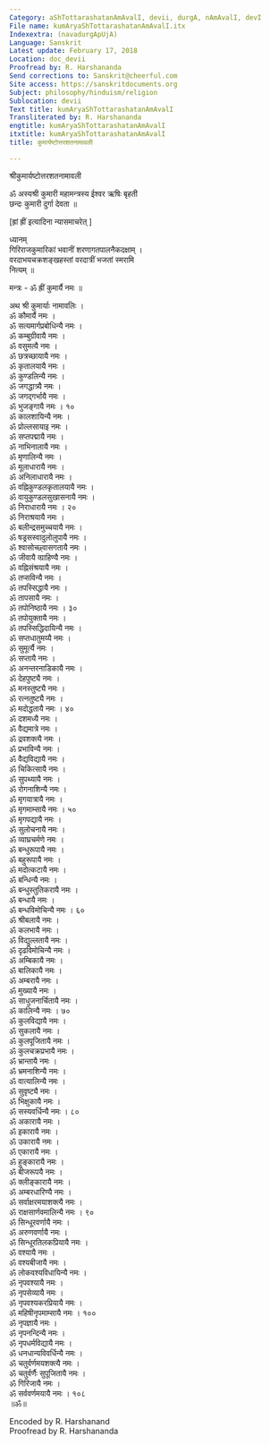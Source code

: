 ```yaml
---
Category: aShTottarashatanAmAvalI, devii, durgA, nAmAvalI, devI
File name: kumAryaShTottarashatanAmAvalI.itx
Indexextra: (navadurgApUjA)
Language: Sanskrit
Latest update: February 17, 2018
Location: doc_devii
Proofread by: R. Harshananda
Send corrections to: Sanskrit@cheerful.com
Site access: https://sanskritdocuments.org
Subject: philosophy/hinduism/religion
Sublocation: devii
Text title: kumAryaShTottarashatanAmAvalI
Transliterated by: R. Harshananda
engtitle: kumAryaShTottarashatanAmAvalI
itxtitle: kumAryaShTottarashatanAmAvalI
title: कुमार्यष्टोत्तरशतनामावली

---
```

  
 श्रीकुमार्यष्टोत्तरशतनामावली   
  
ॐ अस्यश्री कुमारी महामन्त्रस्य ईश्वर ऋषिः बृहती  
छन्दः कुमारी दुर्गा देवता ॥  
  
[ह्रां ह्रीं इत्यादिना न्यासमाचरेत् ]  
  
ध्यानम्  
गिरिराजकुमारिकां भवानीं शरणागतपालनैकदक्षाम् ।  
वरदाभयचक्रशङ्खहस्तां वरदात्रीं भजतां स्मरामि  
नित्यम् ॥  
  
मन्त्रः - ॐ ह्रीं कुमार्यै नमः ॥  
  
अथ श्री कुमार्याः नामावलिः ।  
ॐ कौमार्यै नमः ।  
ॐ सत्यमार्गप्रबोधिन्यै नमः ।  
ॐ कम्बुग्रीवायै नमः ।  
ॐ वसुमत्यै नमः ।  
ॐ छत्रच्छायायै नमः ।  
ॐ कृतालयायै नमः ।  
ॐ कुण्डलिन्यै नमः ।  
ॐ जगद्धात्र्यै नमः ।  
ॐ जगद्गर्भायै नमः ।  
ॐ भुजङ्गायै नमः । १०  
ॐ कालशायिन्यै नमः ।  
ॐ प्रोल्लसायाइ नमः ।  
ॐ सप्तपद्मायै नमः ।  
ॐ नाभिनालायै नमः ।  
ॐ मृणालिन्यै नमः ।  
ॐ मूलाधारायै नमः ।  
ॐ अनिलाधारायै नमः ।  
ॐ वह्निकुण्डलकृतालयायै नमः ।  
ॐ वायुकुण्डलसुखासनायै नमः ।  
ॐ निराधारायै नमः । २०  
ॐ निराश्रयायै नमः ।  
ॐ बलीन्द्रसमुच्चयायै नमः ।  
ॐ षड्रसस्वादुलोलुपायै नमः ।  
ॐ श्वासोच्छ्वासगतायै नमः ।  
ॐ जीवायै व्ग्राहिण्यै नमः ।  
ॐ वह्निसंश्रयायै नमः ।  
ॐ तप्सविन्यै नमः ।  
ॐ तपस्सिद्धायै नमः ।  
ॐ तापसायै नमः ।  
ॐ तपोनिष्ठायै नमः । ३०  
ॐ तपोयुक्तायै नमः ।  
ॐ तपस्सिद्धिदायिन्यै नमः ।  
ॐ सप्तधातुमय्यै नमः ।  
ॐ सुमूर्त्यै नमः ।  
ॐ सप्तायै नमः ।  
ॐ अनन्तरनाडिकायै नमः ।  
ॐ देहपुष्ट्यै नमः ।  
ॐ मनस्तुष्ट्यै नमः ।  
ॐ रत्नतुष्ट्यै नमः ।  
ॐ मदोद्धतायै नमः । ४०  
ॐ दशमध्यै नमः ।  
ॐ वैद्यमात्रे नमः ।  
ॐ द्रवशक्त्यै नमः ।  
ॐ प्रभाविन्यै नमः ।  
ॐ वैद्यविद्यायै नमः ।  
ॐ चिकित्सायै नमः ।  
ॐ सुपथ्यायै नमः ।  
ॐ रोगनाशिन्यै नमः ।  
ॐ मृगयात्रायै नमः ।  
ॐ मृगमाम्सायै नमः । ५०  
ॐ मृगपद्यायै नमः ।  
ॐ सुलोचनायै नमः ।  
ॐ व्याघ्रचर्मणे नमः ।  
ॐ बन्धुरूपायै नमः ।  
ॐ बहुरूपायै नमः ।  
ॐ मदोत्कटायै नमः ।  
ॐ बन्धिन्यै नमः ।  
ॐ बन्धुस्तुतिकरायै नमः ।  
ॐ बन्धायै नमः ।  
ॐ बन्धविमोचिन्यै नमः । ६०  
ॐ श्रीबलायै नमः ।  
ॐ कलभायै नमः ।  
ॐ विद्युल्लतायै नमः ।  
ॐ दृढविमोचिन्यै नमः ।  
ॐ अम्बिकायै नमः ।  
ॐ बालिकायै नमः ।  
ॐ अम्बरायै नमः ।  
ॐ मुख्यायै नमः ।  
ॐ साधुजनार्चितायै नमः ।  
ॐ कालिन्यै नमः । ७०  
ॐ कुलविद्यायै नमः ।  
ॐ सुकलायै नमः ।  
ॐ कुलपूजितायै नमः ।  
ॐ कुलचक्रप्रभायै नमः ।  
ॐ भ्रान्तायै नमः ।  
ॐ भ्रमनाशिन्यै नमः ।  
ॐ वात्यालिन्यै नमः ।  
ॐ सुवृष्ट्यै नमः ।  
ॐ भिक्षुकायै नमः ।  
ॐ सस्यवर्धिन्यै नमः । ८०  
ॐ अकारायै नमः ।  
ॐ इकारायै नमः ।  
ॐ उकारायै नमः ।  
ॐ एकारायै नमः ।  
ॐ हुङ्कारायै नमः ।  
ॐ बीजरूपयै नमः ।  
ॐ क्लीङ्कारायै नमः ।  
ॐ अम्बरधारिण्यै नमः ।  
ॐ सर्वाक्षरमयाशक्त्यै नमः ।  
ॐ राक्षसार्णवमालिन्यै नमः । ९०  
ॐ सिन्धूरवर्णायै नमः ।  
ॐ अरुणवर्णायै नमः ।  
ॐ सिन्धूरतिलकप्रियायै नमः ।  
ॐ वश्यायै नमः ।  
ॐ वश्यबीजायै नमः ।  
ॐ लोकवश्यविधायिन्यै नमः ।  
ॐ नृपवश्यायै नमः ।  
ॐ नृपसेव्यायै नमः ।  
ॐ नृपवश्यकरप्रियायै नमः ।  
ॐ महिषीनृपमाम्सायै नमः । १००  
ॐ नृपज्ञायै नमः ।  
ॐ नृपनन्दिन्यै नमः ।  
ॐ नृपधर्मविद्यायै नमः ।  
ॐ धनधान्यविवर्धिन्यै नमः ।  
ॐ चतुर्वर्णमयशक्त्यै नमः ।  
ॐ चतुर्वर्णैः सुपूजितायै नमः ।  
ॐ गिरिजायै नमः ।  
ॐ सर्ववर्णमयायै नमः । १०८  
॥ॐ॥  
  
  
Encoded by R. Harshanand  
Proofread by R. Harshananda  
  
